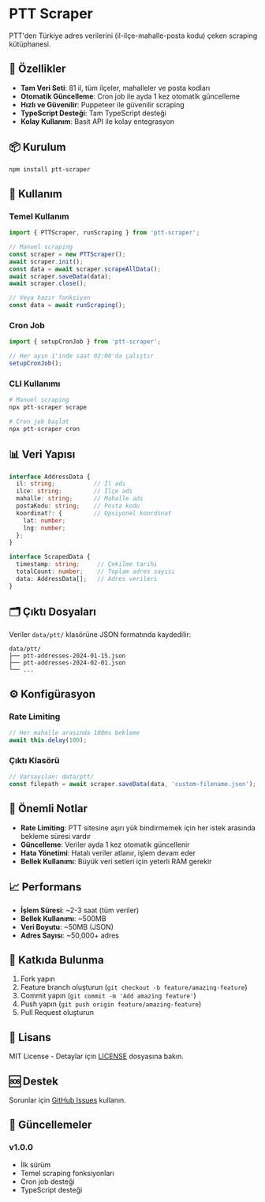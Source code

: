 # PTT Scraper

PTT'den Türkiye adres verilerini (il-ilçe-mahalle-posta kodu) çeken scraping kütüphanesi.

## 🚀 Özellikler

- **Tam Veri Seti**: 81 il, tüm ilçeler, mahalleler ve posta kodları
- **Otomatik Güncelleme**: Cron job ile ayda 1 kez otomatik güncelleme
- **Hızlı ve Güvenilir**: Puppeteer ile güvenilir scraping
- **TypeScript Desteği**: Tam TypeScript desteği
- **Kolay Kullanım**: Basit API ile kolay entegrasyon

## 📦 Kurulum

```bash
npm install ptt-scraper
```

## 🔧 Kullanım

### Temel Kullanım

```typescript
import { PTTScraper, runScraping } from 'ptt-scraper';

// Manuel scraping
const scraper = new PTTScraper();
await scraper.init();
const data = await scraper.scrapeAllData();
await scraper.saveData(data);
await scraper.close();

// Veya hazır fonksiyon
const data = await runScraping();
```

### Cron Job

```typescript
import { setupCronJob } from 'ptt-scraper';

// Her ayın 1'inde saat 02:00'da çalıştır
setupCronJob();
```

### CLI Kullanımı

```bash
# Manuel scraping
npx ptt-scraper scrape

# Cron job başlat
npx ptt-scraper cron
```

## 📊 Veri Yapısı

```typescript
interface AddressData {
  il: string;           // İl adı
  ilce: string;         // İlçe adı
  mahalle: string;      // Mahalle adı
  postaKodu: string;    // Posta kodu
  koordinat?: {         // Opsiyonel koordinat
    lat: number;
    lng: number;
  };
}

interface ScrapedData {
  timestamp: string;     // Çekilme tarihi
  totalCount: number;    // Toplam adres sayısı
  data: AddressData[];   // Adres verileri
}
```

## 🗂️ Çıktı Dosyaları

Veriler `data/ptt/` klasörüne JSON formatında kaydedilir:

```
data/ptt/
├── ptt-addresses-2024-01-15.json
├── ptt-addresses-2024-02-01.json
└── ...
```

## ⚙️ Konfigürasyon

### Rate Limiting

```typescript
// Her mahalle arasında 100ms bekleme
await this.delay(100);
```

### Çıktı Klasörü

```typescript
// Varsayılan: data/ptt/
const filepath = await scraper.saveData(data, 'custom-filename.json');
```

## 🚨 Önemli Notlar

- **Rate Limiting**: PTT sitesine aşırı yük bindirmemek için her istek arasında bekleme süresi vardır
- **Güncelleme**: Veriler ayda 1 kez otomatik güncellenir
- **Hata Yönetimi**: Hatalı veriler atlanır, işlem devam eder
- **Bellek Kullanımı**: Büyük veri setleri için yeterli RAM gerekir

## 📈 Performans

- **İşlem Süresi**: ~2-3 saat (tüm veriler)
- **Bellek Kullanımı**: ~500MB
- **Veri Boyutu**: ~50MB (JSON)
- **Adres Sayısı**: ~50,000+ adres

## 🤝 Katkıda Bulunma

1. Fork yapın
2. Feature branch oluşturun (`git checkout -b feature/amazing-feature`)
3. Commit yapın (`git commit -m 'Add amazing feature'`)
4. Push yapın (`git push origin feature/amazing-feature`)
5. Pull Request oluşturun

## 📄 Lisans

MIT License - Detaylar için [LICENSE](LICENSE) dosyasına bakın.

## 🆘 Destek

Sorunlar için [GitHub Issues](https://github.com/meridesignhouse/ptt-scraper/issues) kullanın.

## 🔄 Güncellemeler

### v1.0.0
- İlk sürüm
- Temel scraping fonksiyonları
- Cron job desteği
- TypeScript desteği
